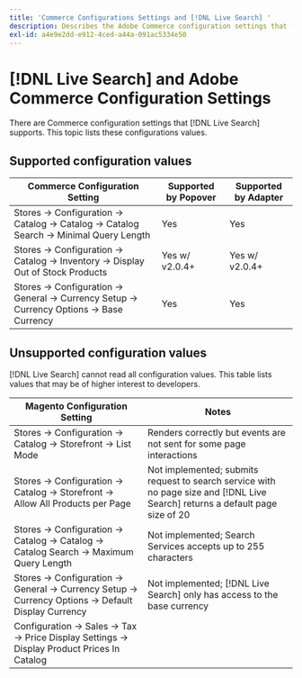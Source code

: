 ```yaml
---
title: 'Commerce Configurations Settings and [!DNL Live Search] '
description: Describes the Adobe Commerce configuration settings that [!DNL Live Search] can read.
exl-id: a4e9e2dd-e912-4ced-a44a-091ac5334e50
---
```

# [!DNL Live Search] and Adobe Commerce Configuration Settings

There are Commerce configuration settings that [!DNL Live Search] supports. This topic lists these configurations values.

## Supported configuration values

|Commerce Configuration Setting|Supported by Popover|Supported by Adapter|
|---|---|---|
|Stores -> Configuration -> Catalog -> Catalog -> Catalog Search -> Minimal Query Length|Yes|Yes|
|Stores -> Configuration -> Catalog -> Inventory -> Display Out of Stock Products|Yes w/ v2.0.4+|Yes w/ v2.0.4+|
|Stores -> Configuration -> General -> Currency Setup -> Currency Options -> Base Currency|Yes|Yes|

## Unsupported configuration values

[!DNL Live Search] cannot read all configuration values. This table lists values that may be of higher interest to developers.

|Magento Configuration Setting|Notes|
|---|---|
|Stores -> Configuration -> Catalog -> Storefront -> List Mode|Renders correctly but events are not sent for some page interactions|
|Stores -> Configuration -> Catalog -> Storefront -> Allow All Products per Page|Not implemented; submits request to search service with no page size and [!DNL Live Search] returns a default page size of 20|
|Stores -> Configuration -> Catalog -> Catalog -> Catalog Search -> Maximum Query Length|Not implemented; Search Services accepts up to 255 characters|
|Stores -> Configuration -> General -> Currency Setup -> Currency Options -> Default Display Currency|Not implemented; [!DNL Live Search] only has access to the base currency|
|Configuration -> Sales -> Tax -> Price Display Settings -> Display Product Prices In Catalog||
